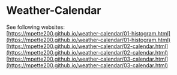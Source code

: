 # Weather-Calendar
See following websites:  
[https://mpette200.github.io/weather-calendar/01-histogram.html](https://mpette200.github.io/weather-calendar/01-histogram.html)  
[https://mpette200.github.io/weather-calendar/02-calendar.html](https://mpette200.github.io/weather-calendar/02-calendar.html)  
[https://mpette200.github.io/weather-calendar/03-calendar.html](https://mpette200.github.io/weather-calendar/03-calendar.html)  
